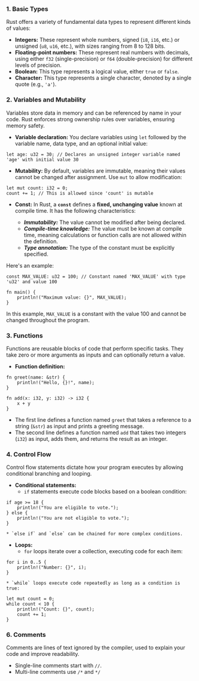 
### 1. Basic Types

Rust offers a variety of fundamental data types to represent different kinds of values:

-   **Integers:** These represent whole numbers, signed (`i8`, `i16`, etc.) or unsigned (`u8`, `u16`, etc.), with sizes ranging from 8 to 128 bits.
-   **Floating-point numbers:** These represent real numbers with decimals, using either `f32` (single-precision) or `f64` (double-precision) for different levels of precision.
-   **Boolean:** This type represents a logical value, either `true` or `false`.
-   **Character:** This type represents a single character, denoted by a single quote (e.g., `'a'`).

### 2. Variables and Mutability

Variables store data in memory and can be referenced by name in your code. Rust enforces strong ownership rules over variables, ensuring memory safety.

-   **Variable declaration:** You declare variables using `let` followed by the variable name, data type, and an optional initial value:


```
let age: u32 = 30; // Declares an unsigned integer variable named 'age' with initial value 30

```

-   **Mutability:** By default, variables are immutable, meaning their values cannot be changed after assignment. Use `mut` to allow modification:


```
let mut count: i32 = 0;
count += 1; // This is allowed since 'count' is mutable

```
-   **Const:** In Rust, a **`const`** defines a **fixed, unchanging value** known at compile time. It has the following characteristics:

	-   ***Immutability:*** The value cannot be modified after being declared.
	-   ***Compile-time knowledge:*** The value must be known at compile time, meaning calculations or function calls are not allowed within the definition.
	-   ***Type annotation:*** The type of the constant must be explicitly specified.

Here's an example:


```
const MAX_VALUE: u32 = 100; // Constant named 'MAX_VALUE' with type 'u32' and value 100

fn main() {
    println!("Maximum value: {}", MAX_VALUE);
}

```

In this example, `MAX_VALUE` is a constant with the value 100 and cannot be changed throughout the program.

### 3. Functions

Functions are reusable blocks of code that perform specific tasks. They take zero or more arguments as inputs and can optionally return a value.

-   **Function definition:**


```
fn greet(name: &str) {
    println!("Hello, {}!", name);
}

fn add(x: i32, y: i32) -> i32 {
    x + y
}

```

-   The first line defines a function named `greet` that takes a reference to a string (`&str`) as input and prints a greeting message.
-   The second line defines a function named `add` that takes two integers (`i32`) as input, adds them, and returns the result as an integer.

### 4. Control Flow

Control flow statements dictate how your program executes by allowing conditional branching and looping.

-   **Conditional statements:**
    -   `if` statements execute code blocks based on a boolean condition:


```
if age >= 18 {
    println!("You are eligible to vote.");
} else {
    println!("You are not eligible to vote.");
}

```

```
* `else if` and `else` can be chained for more complex conditions.

```

-   **Loops:**
    -   `for` loops iterate over a collection, executing code for each item:


```
for i in 0..5 {
    println!("Number: {}", i);
}

```

```
* `while` loops execute code repeatedly as long as a condition is true:

```


```
let mut count = 0;
while count < 10 {
    println!("Count: {}", count);
    count += 1;
}

```

### 6. Comments

Comments are lines of text ignored by the compiler, used to explain your code and improve readability.

-   Single-line comments start with `//`.
-   Multi-line comments use `/*` and `*/`

